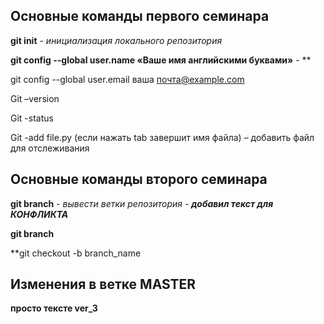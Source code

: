 ## Основные команды первого семинара

**git init** - *инициализация локального репозитория*

**git config --global user.name «Ваше имя английскими буквами»** - **

git config --global user.email ваша почта@example.com

Git –version

Git -status

Git -add file.py (если нажать tab завершит имя файла) – добавить файл для отслеживания 

## Основные команды второго семинара

**git branch** - *вывести ветки репозитория* - ***добавил текст для КОНФЛИКТА***

**git branch** 

**git checkout -b branch_name

## Изменения в ветке MASTER

**просто тексте ver_3**

